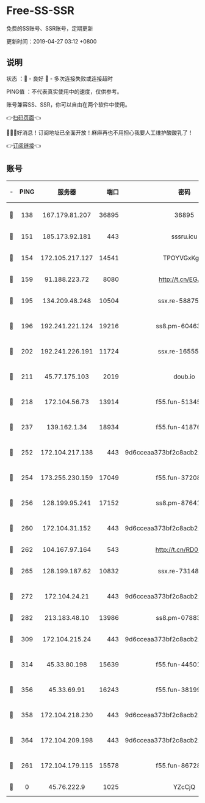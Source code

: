 # Free-SS-SSR

免费的SS账号、SSR账号，定期更新

更新时间：2019-04-27 03:12 +0800

## 说明

状态     ：🙂 - 良好 🙁 - 多次连接失败或连接超时

PING值   ：不代表真实使用中的速度，仅供参考。

账号兼容SS、SSR，你可以自由在两个软件中使用。

👉[扫码页面](https://liesauer.github.io/Free-SS-SSR/)👈

🎉🎉🎉好消息！订阅地址已全面开放！麻麻再也不用担心我要人工维护酸酸乳了！

👉[订阅链接](https://www.liesauer.net/yogurt/subscribe?ACCESS_TOKEN=DAYxR3mMaZAsaqUb)👈

## 账号

|-|PING|服务器|端口|密码|加密方式|区域|
|:----:|:----:|:-----:|-----:|:----:|:----:|:----:|
|🙂|138|167.179.81.207|36895|36895|aes-256-cfb|JP|
|🙂|151|185.173.92.181|443|sssru.icu|rc4-md5|RU|
|🙂|154|172.105.217.127|14541|TPOYVGxKglpi|aes-256-cfb|JP|
|🙂|159|91.188.223.72|8080|http://t.cn/EGJIyrl|rc4-md5|RU|
|🙂|195|134.209.48.248|10504|ssx.re-58875699|aes-256-cfb|US|
|🙂|196|192.241.221.124|19216|ss8.pm-60463173|aes-256-cfb|US|
|🙂|202|192.241.226.191|11724|ssx.re-16555681|aes-256-cfb|US|
|🙂|211|45.77.175.103|2019|doub.io|aes-128-ctr|SG|
|🙂|218|172.104.56.73|13914|f55.fun-51345667|aes-256-cfb|SG|
|🙂|237|139.162.1.34|18934|f55.fun-41876955|aes-256-cfb|SG|
|🙂|252|172.104.217.138|443|9d6cceaa373bf2c8acb22e60b6a58be6|aes-256-cfb|US|
|🙂|254|173.255.230.159|17049|f55.fun-37208047|aes-256-cfb|US|
|🙂|256|128.199.95.241|17152|ss8.pm-87641460|aes-256-cfb|SG|
|🙂|260|172.104.31.152|443|9d6cceaa373bf2c8acb22e60b6a58be6|aes-256-cfb|US|
|🙂|262|104.167.97.164|543|http://t.cn/RD0D7sx|rc4-md5|CA|
|🙂|265|128.199.187.62|10832|ssx.re-73148859|aes-256-cfb|SG|
|🙂|272|172.104.24.21|443|9d6cceaa373bf2c8acb22e60b6a58be6|aes-256-cfb|US|
|🙂|282|213.183.48.10|13986|ss8.pm-07883596|rc4-md5|RU|
|🙂|309|172.104.215.24|443|9d6cceaa373bf2c8acb22e60b6a58be6|aes-256-cfb|US|
|🙂|314|45.33.80.198|15639|f55.fun-44501835|aes-256-cfb|US|
|🙂|356|45.33.69.91|16243|f55.fun-38199341|aes-256-cfb|US|
|🙂|358|172.104.218.230|443|9d6cceaa373bf2c8acb22e60b6a58be6|aes-256-cfb|US|
|🙂|364|172.104.209.198|443|9d6cceaa373bf2c8acb22e60b6a58be6|aes-256-cfb|US|
|🙂|261|172.104.179.115|15578|f55.fun-86728448|aes-256-cfb|SG|
|🙁|0|45.76.222.9|1025|YZcCjQ|rc4-md5|JP|

